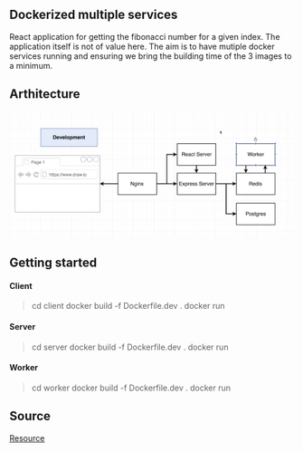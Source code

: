 ## Dockerized multiple services

React application for getting the fibonacci number for a given index. The application itself is not of value here. The aim is to have mutiple docker services running and ensuring we bring the building time of the 3 images to a minimum.

## Arthitecture

![arthitecture](./sources/arthitecture.png)

## Getting started

#### Client
> cd client
> docker build -f Dockerfile.dev .
> docker run <containerId>

#### Server
> cd server
> docker build -f Dockerfile.dev .
> docker run <containerId>

#### Worker
> cd worker
> docker build -f Dockerfile.dev .
> docker run <containerId>

## Source

[Resource](https://www.udemy.com/course/docker-and-kubernetes-the-complete-guide/)